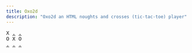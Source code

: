 ```yaml
---
title: Oxo2d 
description: "Oxo2d an HTML noughts and crosses (tic-tac-toe) player"
---
```


<pre class="oxo2d">
X <a href="../2c/">.</a> <a href="../3x/">.</a>
O X O
<a href="../58/">.</a> <a href="../5b/">.</a> <a href="../5c/">.</a>
</pre>
